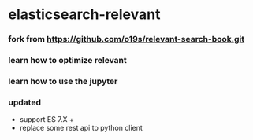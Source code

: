# elasticsearch-relevant
### fork from https://github.com/o19s/relevant-search-book.git
### learn how to optimize relevant
### learn how to use the jupyter
### updated
* support ES 7.X +
* replace some rest api to python client
